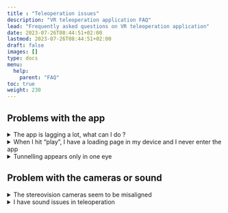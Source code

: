 ```yaml
---
title : "Teleoperation issues"
description: "VR teleoperation application FAQ"
lead: "Frequently asked questions on VR teleoperation application"
date: 2023-07-26T08:44:51+02:00
lastmod: 2023-07-26T08:44:51+02:00
draft: false
images: []
type: docs
menu:
  help:
    parent: "FAQ"
toc: true
weight: 230
---
```


## Problems with the app

<details>
<summary>The app is lagging a lot, what can I do ?</summary>

Check that your computer is plugged (note that for some laptops, they must be plugged in as soon as they are switched on). 

If that doesn’t resolve the lag, maybe your network is overloaded, you can try change your robot’s and your computer’s network (you don’t need to have internet for it to work, it can work on a isolated router). Check that there is no driver update available on your VR device (for Oculus Quest, you can see them on top of your MetaQuestLink app on your computer, if your device is plugged). 

Finally, it can be a GPU issue : FAQ GPU. 

</details>

<details>
<summary>When I hit “play”, I have a loading page in my device and I never enter the app</summary>

*From source installation only*  
Go to Edition > Project Settings > XR Plug-in Management. Check that Initialize XR on Start-Up and Oculus are selected. If so, try to unselect the first one and try again.

</details>

<details>
<summary>Tunnelling appears only in one eye</summary>

*From source installation only*  
Go to Edition > Project Settings > XR Plug-in Management > Oculus > Stereo rendering mode : select multi pass and try again. 

</details>


## Problem with the cameras or sound

<details>
<summary>The stereovision cameras seem to be misaligned</summary>

**You need to recalibrate the cameras.**  

### Stereovision calibration
{{< alert icon="👉" text="This calibration is for <b>stereovision</b> only. It will only work if the images are clear.</br></br>If you want to modify the focus of the cameras because the images are blurred, this requires a hardware intervention on the lenses, which is not covered by the following explanations." >}}


**0. Repositories installation**

The calibration process relies on 2 Pollen Robotics repositories.  
The simpliest way is to clone both of these repositories on your computer:  

- Pollen's `multical` fork. [**Clone the repo**](https://github.com/pollen-robotics/multical), then:
```bash
cd multical
pip install -e .
```

- `pollen-vision` repo. [**Clone the repo**](https://github.com/pollen-robotics/pollen-vision/tree/develop), then:
```bash
cd pollen-vision
pip install -e .[depthai_wrapper]
```

> We recommand to use virtual environments.

**1. Charuco calibration board**


Go to `pollen-vision/pollen_vision/pollen_vision/camera_wrappers/depthai/calibration`.  

If you don't have one, generate a charuco board with the following command:

```console
$ python3 generate_board.py
```

Print it on a A4 paper and place it on a flat surface (we use a wooden board).

> You should have received a calibration board with the robot, with the relevant information written behind.  

Mesure as accurately as possible the size of the squares and the size of the markers and edit the `example_boards/pollen_charuco.yaml` file in the previously cloned `multical` repo to report the values you measured (must be in meters).

**2. Get some images**  

Connect the teleop cameras to your computer. You simply have to disconnect the *teleop cameras* USB connector from the robot's computer and plug it to your computer instead.  

If it is your first calibration, you must add the udev rules with:
```bash
echo 'SUBSYSTEM=="usb", ATTRS{idVendor}=="03e7", MODE="0666"' | sudo tee /etc/udev/rules.d/80-movidius.rules
sudo udevadm control --reload-rules && sudo udevadm trigger
```

Then, still in `pollen-vision/pollen_vision/pollen_vision/camera_wrappers/depthai/calibration`, run: 
```console
$ python3 acquire.py --config CONFIG_IMX296
```

Press `return` to save a pair of images in `./calib_images/` (by default, use `--imagesPath` to change this).

Try to cover a maximum of the field of view, with the board in a variety of orientations. If the coverage is good, about 30 images is sufficient.
Also, make sure that most of the board is visible by all the cameras for all the saved images pairs.

Below is an example of good coverage:
{{< img-center "images/docs/advanced/mosaic.png" 500x "Good coverage images" >}}

**3. Run multical**  

```console
$ cd <...>/multical
$ multical calibrate --image_path <absolute_path_to_calib_images_dir> --boards example_boards/pollen_charuco.yaml --isFisheye True
```

(For some reason, --image_path must be an absolute path, relative paths don't work)

It will write a `calibration.json` file in `<path_to_calib_images_dir>`.

**4. Flash the calibration to the EEPROM**  

Back in `pollen-vision/pollen_vision/pollen_vision/camera_wrappers/depthai/calibration`.

Run:
```console
$ python3 flash.py --config CONFIG_IMX296 --calib_json_file <path to calibration.json>
```

A backup file with the current calibration settings stored on the device will be produced in case you need to revert back. 

If needed, run:
```console
$ python3 restore_calibration_backup.py --calib_file CALIBRATION_BACKUP_<...>.json  
```

**5. Check the calibration**  

Run:
```console
$ python3 check_epilines.py --config CONFIG_IMX296
```
And show the aruco board to the cameras.

An `AVG SLOPE SCORE` below `0.1%` is OK.

Ideally it could be under `0.05%`.

The lower, the better.
</details>


<details>
<summary>I have sound issues in teleoperation</summary>

### Sound issues

Check in your laptop settings that your device is selected as “Output” and "Input". Check also that you don’t have an audio device connected by Bluetooth that can interfere. 

During teleoperation, the cameras and sound are managed by the webrtc service.  
This service is automatically launched when you start Reachy 2 computer. 
</details>
